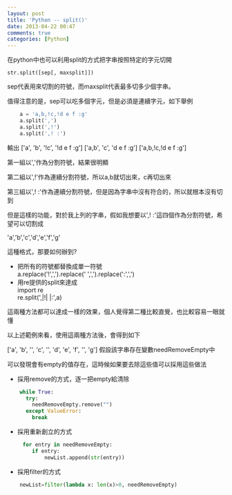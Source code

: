```yaml
---
layout: post
title: 'Python -- split()'
date: 2013-04-22 00:47
comments: true
categories: [Python]
---
```


在python中也可以利用split的方式把字串按照特定的字元切開
	
	str.split([sep[, maxsplit]])

sep代表用來切割的符號，而maxsplit代表最多切多少個字串。

值得注意的是，sep可以吃多個字元，但是必須是連續字元，如下舉例

``` python
	a = 'a,b,!c,!d e f :g'
	a.split(',')
	a.split(',!')
	a.split(',! :')

```

<!--more-->


輸出
	['a', 'b', '!c', '!d e f :g']
	['a,b', 'c', 'd e f :g']
	['a,b,!c,!d e f :g']

第一組以','作為分割符號，結果很明顯

第二組以',!'作為連續分割符號，所以a,b就切出來，c再切出來

第三組以',! :'作為連續分割符號，但是因為字串中沒有符合的，所以就根本沒有切到

但是這樣的功能，對於我上列的字串，假如我想要以',! :'這四個作為分割符號，希望可以切割成

'a','b','c','d','e','f','g' 

這種格式，那要如何辦到?

- 把所有的符號都替換成單一符號  
	a.replace('!',',').replace(' ',',').replace(':',',')
- 用re提供的split來達成  
	import re  
	re.split(',|!| |:',a)  

這兩種方法都可以達成一樣的效果，個人覺得第二種比較直覺，也比較容易一眼就懂

以上述範例來看，使用這兩種方法後，會得到如下

['a', 'b', '', 'c', '', 'd', 'e', 'f', '', 'g']
假設該字串存在變數needRemoveEmpty中

可以發現會有empty的值存在，這時候如果要去除這些值可以採用這些做法

- 採用remove的方式，逐一把empty給清除
``` python
	while True:
	  try:
	    needRemoveEmpty.remove("")
	  except ValueError:
	    break
```
- 採用重新創立的方式
``` python
	 for entry in needRemoveEmpty:
     	if entry:
            newList.append(str(entry))
```
- 採用filter的方式
``` python
	newList=filter(lambda x: len(x)>0, needRemoveEmpty)
```

